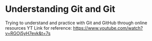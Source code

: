 # Understanding Git and Git
Trying to understand and practice with Git and GitHub through online resources
YT Link for reference: https://www.youtube.com/watch?v=RGOj5yH7evk&t=7s
